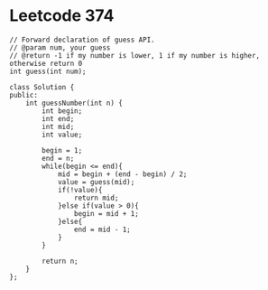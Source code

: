# Leetcode 374
    // Forward declaration of guess API.
    // @param num, your guess
    // @return -1 if my number is lower, 1 if my number is higher, otherwise return 0
    int guess(int num);

    class Solution {
    public:
        int guessNumber(int n) {
            int begin;
            int end;
            int mid;
            int value;

            begin = 1;
            end = n;
            while(begin <= end){
                mid = begin + (end - begin) / 2;
                value = guess(mid);
                if(!value){
                    return mid;
                }else if(value > 0){
                    begin = mid + 1;
                }else{
                    end = mid - 1;
                }
            }

            return n;
        }
    };
